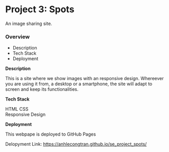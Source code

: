 # Project 3: Spots

An image sharing site.

### Overview

- Description
- Tech Stack
- Deployment

**Description**

This is a site where we show images with an responsive design. Whereever you are using it from, a desktop or a smartphone, the site will adapt to screen and keep its functionalities.

**Tech Stack**

HTML
CSS  
Responsive Design

**Deployment**

This webpape is deployed to GitHub Pages

Delopyment Link: https://anhlecongtran.github.io/se_project_spots/

